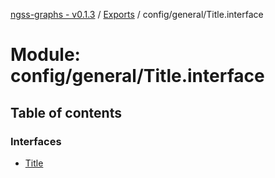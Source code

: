 [ngss-graphs - v0.1.3](../README.md) / [Exports](../modules.md) / config/general/Title.interface

# Module: config/general/Title.interface

## Table of contents

### Interfaces

- [Title](../interfaces/config_general_title_interface.title.md)
